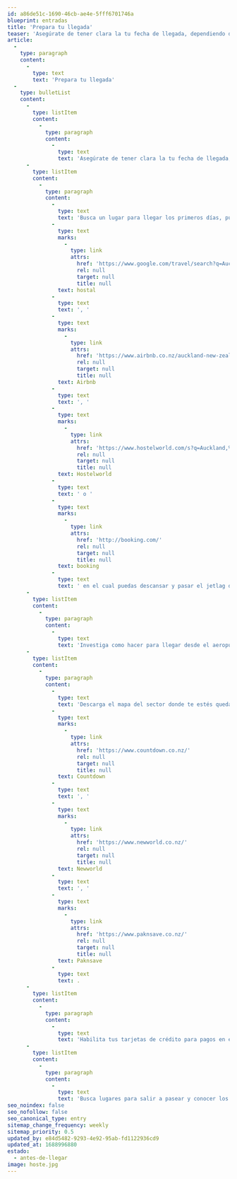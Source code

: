 ```yaml
---
id: a86de51c-1690-46cb-ae4e-5fff6701746a
blueprint: entradas
title: 'Prepara tu llegada'
teaser: 'Asegúrate de tener clara la tu fecha de llegada, dependiendo de donde vengas pueden ser hasta +16 horas de diferencia, por lo que puedes equivocarte en el día en que vas a llegar.'
article:
  -
    type: paragraph
    content:
      -
        type: text
        text: 'Prepara tu llegada'
  -
    type: bulletList
    content:
      -
        type: listItem
        content:
          -
            type: paragraph
            content:
              -
                type: text
                text: 'Asegúrate de tener clara la tu fecha de llegada, dependiendo de donde vengas pueden ser hasta +16 horas de diferencia, por lo que puedes equivocarte en el día en que vas a llegar.'
      -
        type: listItem
        content:
          -
            type: paragraph
            content:
              -
                type: text
                text: 'Busca un lugar para llegar los primeros días, puede ser un '
              -
                type: text
                marks:
                  -
                    type: link
                    attrs:
                      href: 'https://www.google.com/travel/search?q=Auckland%20hostel&g2lb=2502548%2C2503771%2C2503781%2C4258168%2C4270442%2C4284970%2C4291517%2C4306835%2C4597339%2C4757164%2C4814050%2C4850738%2C4864715%2C4874190%2C4886480%2C4893075%2C4920132%2C4924070%2C4936396%2C4965990%2C4968087%2C4972345%2C4988073%2C4990493%2C4991446%2C4995689%2C72249257%2C72251517%2C72253155%2C72255589&hl=en-NZ&gl=nz&cs=1&ssta=1&ts=CAESCAoCCAMKAggDGhwSGhIUCgcI5w8QBRgUEgcI5w8QBRgVGAEyAhAAKgkKBToDTlpEKAg&qs=CAE4Bg&ap=aAE&ictx=1&ved=0CAAQ5JsGahcKEwjgk4j1wM7-AhUAAAAAHQAAAAAQCw'
                      rel: null
                      target: null
                      title: null
                text: hostal
              -
                type: text
                text: ', '
              -
                type: text
                marks:
                  -
                    type: link
                    attrs:
                      href: 'https://www.airbnb.co.nz/auckland-new-zealand/stays'
                      rel: null
                      target: null
                      title: null
                text: Airbnb
              -
                type: text
                text: ', '
              -
                type: text
                marks:
                  -
                    type: link
                    attrs:
                      href: 'https://www.hostelworld.com/s?q=Auckland,%20New%20Zealand&type=city&id=27&city=Auckland&country=New%20Zealand&region&page=1'
                      rel: null
                      target: null
                      title: null
                text: Hostelworld
              -
                type: text
                text: ' o '
              -
                type: text
                marks:
                  -
                    type: link
                    attrs:
                      href: 'http://booking.com/'
                      rel: null
                      target: null
                      title: null
                text: booking
              -
                type: text
                text: ' en el cual puedas descansar y pasar el jetlag de los primeros días. Recuerda hacer la reservación con tiempo. Un buen sector para comenzar es el CBD, ya que tienes tiendas y lugares para recorrer y hacerte una idea de como es la ciudad al comienzo.'
      -
        type: listItem
        content:
          -
            type: paragraph
            content:
              -
                type: text
                text: 'Investiga como hacer para llegar desde el aeropuerto al lugar donde te hospedaras. Puede ser en transporte público comprando un ticket al salir del aeropuerto.'
      -
        type: listItem
        content:
          -
            type: paragraph
            content:
              -
                type: text
                text: 'Descarga el mapa del sector donde te estés quedando para que puedas moverte sin problemas en caso de que no tengas datos en tu teléfono, busca lugares, comprar y abastecerte de comida. Puedes revisar los sitios de los supermercados para hacerte una idea y hacer un presupuesto diario. Algunos ejemplos pueden ser '
              -
                type: text
                marks:
                  -
                    type: link
                    attrs:
                      href: 'https://www.countdown.co.nz/'
                      rel: null
                      target: null
                      title: null
                text: Countdown
              -
                type: text
                text: ', '
              -
                type: text
                marks:
                  -
                    type: link
                    attrs:
                      href: 'https://www.newworld.co.nz/'
                      rel: null
                      target: null
                      title: null
                text: Newworld
              -
                type: text
                text: ', '
              -
                type: text
                marks:
                  -
                    type: link
                    attrs:
                      href: 'https://www.paknsave.co.nz/'
                      rel: null
                      target: null
                      title: null
                text: Paknsave
              -
                type: text
                text: .
      -
        type: listItem
        content:
          -
            type: paragraph
            content:
              -
                type: text
                text: 'Habilita tus tarjetas de crédito para pagos en el extranjero y si es que no lo hiciste antes busca lugares para cambiar dinero cuando llegues.'
      -
        type: listItem
        content:
          -
            type: paragraph
            content:
              -
                type: text
                text: 'Busca lugares para salir a pasear y conocer los primeros días.'
seo_noindex: false
seo_nofollow: false
seo_canonical_type: entry
sitemap_change_frequency: weekly
sitemap_priority: 0.5
updated_by: e84d5482-9293-4e92-95ab-fd1122936cd9
updated_at: 1688996880
estado:
  - antes-de-llegar
image: hoste.jpg
---
```

